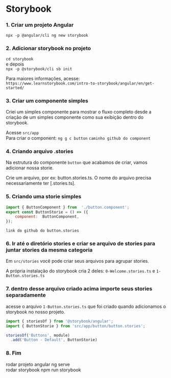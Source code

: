 
# Storybook

### 1. Criar um projeto Angular 
`npx -p @angular/cli ng new storybook`  
 
### 2. Adicionar storybook no projeto
`cd storybook`  
e depois  
`npx -p @storybook/cli sb init` 

Para maiores informações, acesse:  
`https://www.learnstorybook.com/intro-to-storybook/angular/en/get-started/`

### 3. Criar um componente simples
Criei um simples componente para mostrar o fluxo completo desde a criação de um simples componente como sua exibição dentro do storybook.

Acesse `src/app`  
Para criar o component: `ng g c button`
`caminho github do component`

### 4. Criando arquivo .stories
Na estrutura do componente `button` que acabamos de criar, vamos adicionar nossa storie. 

Crie um arquivo, por ex: button.stories.ts. O nome do arquivo precisa necessariamente ter [.stories.ts].

### 5. Criando uma storie simples
```javascript
import { ButtonComponent } from  './button.component';
export const ButtonStorie = () => ({
	component:  ButtonComponent,
});
```
`link do github do button.stories`

### 6. Ir até o diretório stories e criar se arquivo de stories para juntar stories da mesma categoria
Em `src/stories` você pode criar seus arquivos para agrupar stories.

A própria instalação do storybook cria 2 deles:
`0-Welcome.stories.ts` e `1-Button.stories.ts`

### 7. dentro desse arquivo criado acima importe seus stories separadamente
acesse o arquivo `1-Button.stories.ts` que foi criado quando adicionamos o storybook no nosso projeto.
```javascript
import { storiesOf } from '@storybook/angular';
import { ButtonStorie } from 'src/app/button/button.stories';

storiesOf('Buttons', module)
  .add('Button - Default', ButtonStorie)
```

### 8. Fim

rodar projeto angular
ng serve  
rodar storybook
npm run storybook

